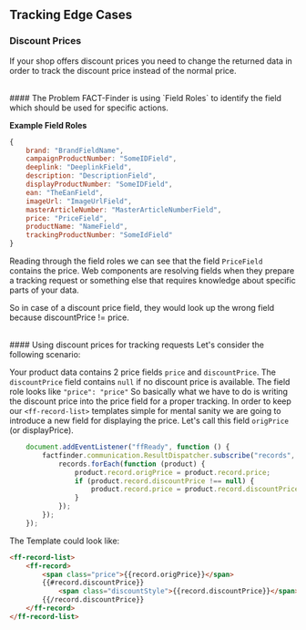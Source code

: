 ## Tracking Edge Cases

### Discount Prices
If your shop offers discount prices you need to change the returned data in order to track the discount price instead of the normal price.

<br>
#### The Problem
FACT-Finder is using `Field Roles` to identify the field which should be used for specific actions.

**Example Field Roles**
```javascript
{
    brand: "BrandFieldName",
    campaignProductNumber: "SomeIDField",
    deeplink: "DeeplinkField",
    description: "DescriptionField",
    displayProductNumber: "SomeIDField",
    ean: "TheEanField",
    imageUrl: "ImageUrlField",
    masterArticleNumber: "MasterArticleNumberField",
    price: "PriceField",
    productName: "NameField",
    trackingProductNumber: "SomeIdField"
}
```

Reading through the field roles we can see that the field `PriceField` contains the price.
Web components are resolving fields when they prepare a tracking request or something else that requires knowledge about specific parts of your data. 

So in case of a discount price field, they would look up the wrong field because discountPrice != price. 

<br>
#### Using discount prices for tracking requests
Let's consider the following scenario:

Your product data contains 2 price fields `price` and `discountPrice`. The `discountPrice` field contains `null` if no discount price is available. The field role looks like `"price": "price"`
So basically what we have to do is writing the discount price into the price field for a proper tracking. In order to keep our `<ff-record-list>` templates simple for mental sanity we are going to introduce a new field for displaying the price. Let's call this field `origPrice` (or displayPrice).
```javascript
    document.addEventListener("ffReady", function () {
        factfinder.communication.ResultDispatcher.subscribe("records", function (records) {
            records.forEach(function (product) {
                product.record.origPrice = product.record.price;
                if (product.record.discountPrice !== null) {
                    product.record.price = product.record.discountPrice;
                }
            });                           
        });
    });
```

The Template could look like:

```html
<ff-record-list>
    <ff-record>
        <span class="price">{{record.origPrice}}</span>
        {{#record.discountPrice}}
            <span class="discountStyle">{{record.discountPrice}}</span>
        {{/record.discountPrice}}
    </ff-record>
</ff-record-list>
```

